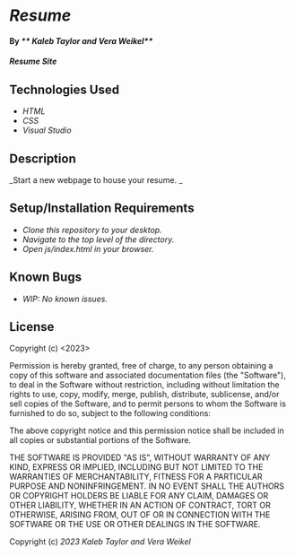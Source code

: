 # _Resume_

#### By _** Kaleb Taylor and Vera Weikel**_

#### _Resume Site_

## Technologies Used

* _HTML_
* _CSS_
* _Visual Studio_

## Description

_Start a new webpage to house your resume. _

## Setup/Installation Requirements

* _Clone this repository to your desktop._
* _Navigate to the top level of the directory._
* _Open js/index.html in your browser._

## Known Bugs

* _WIP: No known issues._

## License

Copyright (c) <2023> <copyright holders>

Permission is hereby granted, free of charge, to any person obtaining a copy
of this software and associated documentation files (the "Software"), to deal
in the Software without restriction, including without limitation the rights
to use, copy, modify, merge, publish, distribute, sublicense, and/or sell
copies of the Software, and to permit persons to whom the Software is
furnished to do so, subject to the following conditions:

The above copyright notice and this permission notice shall be included in all
copies or substantial portions of the Software.

THE SOFTWARE IS PROVIDED "AS IS", WITHOUT WARRANTY OF ANY KIND, EXPRESS OR
IMPLIED, INCLUDING BUT NOT LIMITED TO THE WARRANTIES OF MERCHANTABILITY,
FITNESS FOR A PARTICULAR PURPOSE AND NONINFRINGEMENT. IN NO EVENT SHALL THE
AUTHORS OR COPYRIGHT HOLDERS BE LIABLE FOR ANY CLAIM, DAMAGES OR OTHER
LIABILITY, WHETHER IN AN ACTION OF CONTRACT, TORT OR OTHERWISE, ARISING FROM,
OUT OF OR IN CONNECTION WITH THE SOFTWARE OR THE USE OR OTHER DEALINGS IN THE
SOFTWARE.

Copyright (c) _2023_ _Kaleb Taylor and Vera Weikel_